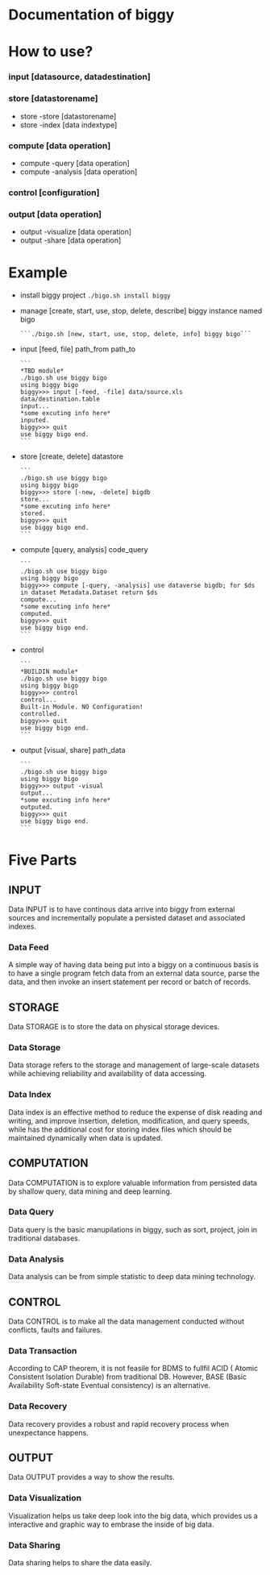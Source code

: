 # Documentation of biggy

# How to use?

### input [datasource, datadestination]

### store [datastorename]
* store -store [datastorename]
* store -index [data indextype]

### compute [data operation]
* compute -query [data operation]
* compute -analysis [data operation]

### control [configuration]

### output [data operation]
* output -visualize [data operation]
* output -share [data operation]

# Example
* install biggy project
      ```./bigo.sh install biggy```
* manage [create, start, use, stop, delete, describe] biggy instance named bigo
      
      ```./bigo.sh [new, start, use, stop, delete, info] biggy bigo```
* input [feed, file] path_from path_to

      ```
      *TBD module*
      ./bigo.sh use biggy bigo
      using biggy bigo
      biggy>>> input [-feed, -file] data/source.xls data/destination.table
      input...
      *some excuting info here*
      inputed.
	  biggy>>> quit
      use biggy bigo end.
      ```
* store [create, delete] datastore

      ```
      ./bigo.sh use biggy bigo
      using biggy bigo
      biggy>>> store [-new, -delete] bigdb
      store...
      *some excuting info here*
      stored.
	  biggy>>> quit
      use biggy bigo end.
      ```
* compute [query, analysis] code_query

      ```
      ./bigo.sh use biggy bigo
      using biggy bigo
      biggy>>> compute [-query, -analysis] use dataverse bigdb; for $ds in dataset Metadata.Dataset return $ds
      compute...
      *some excuting info here*
      computed.
	  biggy>>> quit
      use biggy bigo end.
      ```
* control

      ```
      *BUILDIN module*
      ./bigo.sh use biggy bigo
      using biggy bigo
      biggy>>> control
      control...
      Built-in Module. NO Configuration!
      controlled.
	  biggy>>> quit
      use biggy bigo end.
      ```
* output [visual, share] path_data

      ```
      ./bigo.sh use biggy bigo
      using biggy bigo
      biggy>>> output -visual
      output...
      *some excuting info here*
      outputed.
	  biggy>>> quit
      use biggy bigo end.
      ```
      
# Five Parts

## INPUT
Data INPUT is to have continous data arrive into biggy from external sources and incrementally populate a persisted dataset and associated indexes.

### Data Feed
A simple way of having data being put into a biggy on a continuous basis is to have a single program fetch data from an external data source, parse the data, and then invoke an insert statement per record or batch of records.

## STORAGE
Data STORAGE is to store the data on physical storage devices.

### Data Storage
Data storage refers to the storage and management of large-scale datasets while achieving reliability and availability of data accessing.

### Data Index
Data index is an effective method to reduce the expense of disk reading and writing, and improve insertion, deletion, modification, and query speeds, while has the additional cost for storing index files which should be maintained dynamically when data is updated.

## COMPUTATION
Data COMPUTATION is to explore valuable information from persisted data by shallow query, data mining and deep learning.

### Data Query
Data query is the basic manupilations in biggy, such as sort, project, join in traditional databases. 

### Data Analysis
Data analysis can be from simple statistic to deep data mining technology.

## CONTROL
Data CONTROL is to make all the data management conducted without conflicts, faults and failures.

### Data Transaction
According to CAP theorem, it is not feasile for BDMS to fullfil ACID ( Atomic Consistent Isolation Durable) from traditional DB. However, BASE (Basic Availability Soft-state Eventual consistency) is an alternative.

### Data Recovery
Data recovery provides a robust and rapid recovery process when unexpectance happens.

## OUTPUT
Data OUTPUT provides a way to show the results.

### Data Visualization
Visualization helps us take deep look into the big data, which provides us a interactive and graphic way to embrase the inside of big data.

### Data Sharing
Data sharing helps to share the data easily.
